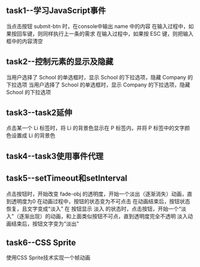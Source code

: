 ## task1--学习JavaScript事件
当点击按钮 submit-btn 时，在console中输出 name 中的内容
在输入过程中，如果按回车键，则同样执行上一条的需求
在输入过程中，如果按 ESC 键，则把输入框中的内容清空

## task2--控制元素的显示及隐藏
当用户选择了 School 的单选框时，显示 School 的下拉选项，隐藏 Company 的下拉选项
当用户选择了 School 的单选框时，显示 Company 的下拉选项，隐藏 School 的下拉选项

## task3--task2延伸
点击某一个 Li 标签时，将 Li 的背景色显示在 P 标签内，并将 P 标签中的文字颜色设置成 Li 的背景色

## task4--task3使用事件代理

## task5--setTimeout和setInterval
点击按钮时，开始改变 fade-obj 的透明度，开始一个淡出（逐渐消失）动画，直到透明度为0
在动画过程中，按钮的状态变为不可点击
在动画结束后，按钮状态恢复，且文字变成“淡入”
在 按钮显示 淡入 的状态时，点击按钮，开始一个“淡入”（逐渐出现）的动画，和上面类似按钮不可点，直到透明度完全不透明
淡入动画结束后，按钮文字变为“淡出”

## task6--CSS Sprite
使用CSS Sprite技术实现一个帧动画
